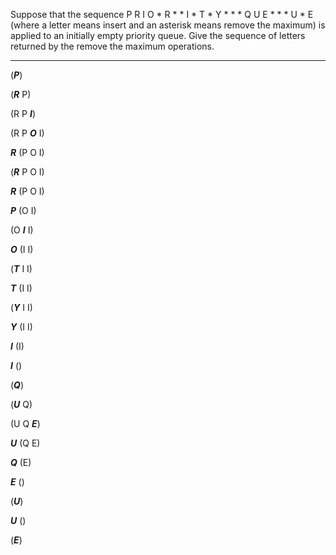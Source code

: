 Suppose that the sequence P R I O * R * * I * T * Y * * * Q U E * * *
U * E (where a letter means insert and an asterisk means remove the maximum) is applied
to an initially empty priority queue. Give the sequence of letters returned by the
remove the maximum operations.

--------------------------------------------------------
(*****P*****)

(*****R***** P)

(R P *****I*****)

(R P *****O***** I)

*****R***** (P O I)

(*****R***** P O I)

*****R***** (P O I)

*****P***** (O I)

(O *****I***** I)

*****O***** (I I)

(*****T***** I I)

*****T***** (I I)

(*****Y***** I I)

*****Y***** (I I)

*****I***** (I)

*****I***** ()

(*****Q*****)

(*****U***** Q)

(U Q *****E*****)

*****U***** (Q E)

*****Q***** (E)

*****E***** ()

(*****U*****)

*****U***** ()

(*****E*****)





